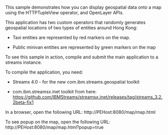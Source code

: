 This sample demonstrates how you can display geospatial data onto a map using the HTTPTupleView operator, and OpenLayer APIs.  

This application has two custom operators that randomly generates geospatial locations of two types of entities around Hong Kong:

- Taxi entities are represented by red markers on the map.

- Public minivan entities are represented by green markers on the map
 
To see this sample in action, compile and submit the main application to a streams instance.
 
To compile the application, you need:

- Streams 4.0 - for the new com.ibm.streams.geospatial toolkit

- com.ibm.streamsx.inet toolkit from here: https://github.com/IBMStreams/streamsx.inet/releases/tag/streams_3.2.2beta-fix1
  
In a browser, open the following URL:  http://PEHost:8080/map/map.html
 
To see popup on the map, open the following URL:  http://PEHost:8080/map/map.html?popup=true
